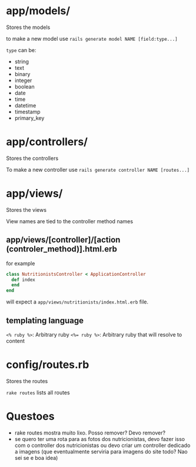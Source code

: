 # app/models/

Stores the models

to make a new model use `rails generate model NAME [field:type...]`

`type` can be:
- string
- text
- binary
- integer
- boolean
- date
- time
- datetime
- timestamp
- primary_key

# app/controllers/

Stores the controllers

To make a new controller use `rails generate controller NAME [routes...]`

# app/views/

Stores the views

View names are tied to the controller method names

## app/views/[controller]/[action (controler_method)].html.erb

for example
```ruby
class NutritionistsController < ApplicationController
  def index
  end
end
```

will expect a `app/views/nutritionists/index.html.erb` file.

## templating language

`<% ruby %>`: Arbitrary ruby
`<%= ruby %>`: Arbitrary ruby that will resolve to content


# config/routes.rb

Stores the routes

`rake routes` lists all routes

# Questoes

- rake routes mostra muito lixo. Posso remover? Devo remover?
- se quero ter uma rota para as fotos dos nutricionistas, devo fazer isso com o
    controller dos nutricionistas ou devo criar um controller dedicado a imagens
    (que eventualmente serviria para imagens do site todo? Nao sei se e boa idea)
